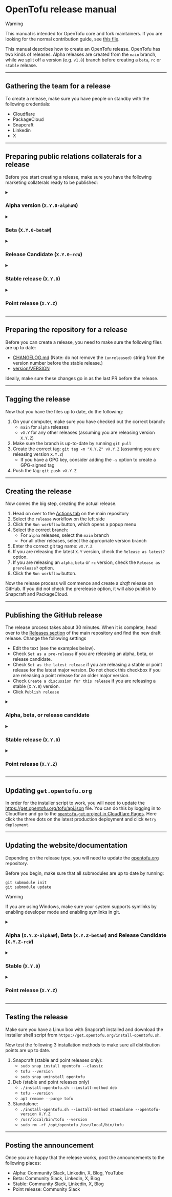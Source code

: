 # OpenTofu release manual

> [!WARNING]
> This manual is intended for OpenTofu core and fork maintainers. If you are looking for the normal contribution guide, see [this file](CONTRIBUTING.md).

This manual describes how to create an OpenTofu release. OpenTofu has two kinds of releases. Alpha releases are created
from the `main` branch, while we split off a version (e.g. `v1.8`) branch before creating a `beta`, `rc` or `stable`
release.

---

## Gathering the team for a release

To create a release, make sure you have people on standby with the following credentials:

- Cloudflare
- PackageCloud
- Snapcraft
- Linkedin
- X

---

## Preparing public relations collaterals for a release

Before you start creating a release, make sure you have the following marketing collaterals ready to be published:

<details><summary>

### Alpha version (`X.Y.0-alphaW`)

</summary>

- Feature Preview video for upcoming flagship features (see https://www.youtube.com/@opentofu for examples)
- "Help us test..." blog post (see https://opentofu.org/blog/ for examples)
- Community Slack announcement
- Linkedin and X posts

</details>

<details><summary>

### Beta (`X.Y.0-betaW`)

</summary>

- "Get ready for..." blog post (see https://opentofu.org/blog/ for examples)
- Community Slack announcement
- Linkedin and X posts

</details>

<details><summary>

### Release Candidate (`X.Y.0-rcW`)

</summary>

- Community Slack announcement
- Linkedin and X posts

</details>

<details><summary>

### Stable release (`X.Y.0`)

</summary>

- Release blog post with the feature and community highlights since the last release (see https://opentofu.org/blog/ for examples)
- Community Slack announcement
- Linkedin and X posts

</details>

<details><summary>

### Point release (`X.Y.Z`)

</summary>

- Community Slack announcement

</details>

---

## Preparing the repository for a release

Before you can create a release, you need to make sure the following files are up to date:

- [CHANGELOG.md](CHANGELOG.md) (Note: do not remove the `(unreleased)` string from the version number before the stable release.)
- [version/VERSION](version/VERSION)

Ideally, make sure these changes go in as the last PR before the release.

---

## Tagging the release

Now that you have the files up to date, do the following:

1. On your computer, make sure you have checked out the correct branch:
   * `main` for `alpha` releases
   * `vX.Y` for any other releases (assuming you are releasing version `X.Y.Z`)
2. Make sure the branch is up-to-date by running `git pull`
3. Create the correct tag: `git tag -m "X.Y.Z" vX.Y.Z` (assuming you are releasing version `X.Y.Z`) 
   * If you have a GPG key, consider adding the `-s` option to create a GPG-signed tag
4. Push the tag: `git push vX.Y.Z`

---

## Creating the release

Now comes the big step, creating the actual release.

1. Head on over to the [Actions tab](https://github.com/opentofu/opentofu/actions) on the main repository
2. Select the `release` workflow on the left side
3. Click the `Run workflow` button, which opens a popup menu
4. Select the correct branch:
   * For `alpha` releases, select the `main` branch
   * For all other releases, select the appropriate version branch
5. Enter the correct git tag name: `vX.Y.Z`
6. If you are releasing the latest `X.Y` version, check the `Release as latest?` option.
7. If you are releasing an `alpha`, `beta` or `rc` version, check the `Release as prerelease?` option.
8. Click the `Run workflow` button.

Now the release process will commence and create a *draft* release on GitHub. If you did not check the prerelease option, it will also publish to Snapcraft and PackageCloud.

---

## Publishing the GitHub release

The release process takes about 30 minutes. When it is complete, head over to the [Releases section](https://github.com/opentofu/opentofu/releases) of the main repository and find the new draft release. Change the following settings

- Edit the text (see the examples below).
- Check `Set as a pre-release` if you are releasing an alpha, beta, or release candidate.
- Check `Set as the latest release` if you are releasing a stable or point release for the latest major version. Do not check this checkbox if you are releasing a point release for an older major version.
- Check `Create a discussion for this release` if you are releasing a stable (`X.Y.0`) version.
- Click `Publish release`

<details><summary>

### Alpha, beta, or release candidate

</summary>

Create a text highlighting how users can test the new features, for example:

```markdown
⚠️ Do not use this release for production workloads! ⚠️

It's time for the first prerelease of the 1.9.0 version! This includes a lot of major and minor new features, as well as a ton of community contributions!

The highlights are:

* **`for_each` in provider configuration blocks:** An alternate (aka "aliased") provider configuration can now have multiple dynamically-chosen instances using the `for_each` argument:

    ```hcl
    provider "aws" {
      alias    = "by_region"
      for_each = var.aws_regions

      region = each.key
    }
    ```

    Each instance of a resource can also potentially select a different instance of the associated provider configuration, making it easier to declare infrastructure that ought to be duplicated for each region.
```

</details>

<details><summary>

### Stable release (`X.Y.0`)

</summary>

Create a more elaborate text explaining the flagship features of this release, ideally linking to the blog post and/or video for the release, for example:

```markdown
We're proud to announce that OpenTofu 1.8.0 is now officially out! 🎉

## What's New?
* Early variable/locals evaluation
* Provider mocking in `tofu test`
* Resource overrides in `tofu test`
* Override files for OpenTofu: keeping compatibility
* Deprecation: `use_legacy_workflow` has been removed from the S3 backend-backend

See the launch post on our blog: https://opentofu.org/blog/opentofu-1-8-0/

For all the features, see the [detailed changelog](https://github.com/opentofu/opentofu/blob/v1.8.0/CHANGELOG.md).

You can find the full diff [here](https://github.com/opentofu/opentofu/compare/v1.7..v1.8.0).
```

</details>

<details><summary>

### Point release (`X.Y.Z`)

</summary>

For point releases, simply copy the section from the [CHANGELOG.md](CHANGELOG.md) file.

</details>

---

## Updating `get.opentofu.org`

In order for the installer script to work, you will need to update the https://get.opentofu.org/tofu/api.json file. You can do this by logging in to Cloudflare and go to the [`opentofu-get` project in Cloudflare Pages](https://dash.cloudflare.com/84161f72ecc1f0274ab2fa7241f64249/pages/view/opentofu-get). Here click the three dots on the latest production deployment and click `Retry deployment`.

---

## Updating the website/documentation

Depending on the release type, you will need to update the [opentofu.org](https://github.com/opentofu/opentofu.org) repository.

Before you begin, make sure that all submodules are up to date by running:

```
git submodule init
git submodule update
```

> [!WARNING]
> If you are using Windows, make sure your system supports symlinks by enabling developer mode and enabling symlinks in git. 

<details>
<summary>

### Alpha (`X.Y.Z-alphaW`), Beta (`X.Y.Z-betaW`) and Release Candidate (`X.Y.Z-rcW`)

</summary>

We do not release documentation for non-stable releases. There is no action needed beyond publishing the blog post.

</details>

<details><summary>

### Stable (`X.Y.0`)

</summary>

1. Add a submodule for the new release to the website repository:
   ```
   git submodule add -b vX.Y https://github.com/opentofu/opentofu opentofu-repo/vX.Y
   ```
2. After you have done this, open the [`docusaurus.config.ts`](https://github.com/opentofu/opentofu.org/blob/main/docusaurus.config.ts) file and `presets` section.
3. Here, locate the previous latest version:
   ```
   "vX.Y-1": {
     label: "X.Y-1.x",
     path: "",
   },
   ```
   Change it to:
   ```
   "vX.Y-1": {
     label: "X.Y-1.x",
     path: "vX.Y-1",
     banner: "none",
   },
   ```
4. Now add the new version you are releasing:
   ```
   "vX.Y": {
     label: "X.Y.x",
     path: "",
   },
   ```
5. After this is set, change the `lastVersion` option to point to your version.
6. Now locate any version that is no longer supported and remove the following line to add a deprecation warning:
   ```
     banner: "none",
   ```
7. Finally, locate the `navbar` option and `Docs` dropdown to reflect the new version list. It should look something like this:
   ```
   items: [
      {
        label: "vX.Y.x (current)",
        href: "/docs/"
      },
      {
        label: "vX.Y-1.x",
        href: "/docs/vX.Y-1/"
      },
      // ...
      {
        label: "Development",
        href: "/docs/main/"
      },
    ],
   ```

</details>

<details><summary>

### Point release (`X.Y.Z`)

</summary>

For a point release, you merely need to make sure that the submodules for the supported versions are up to date. You can do this by running the following script:

```bash
cd opentofu-repo
for ver in $(ls); do
  cd "${ver}"
  git pull origin "${ver}" 
  cd ..
  git add "${ver}"
done
```

Now you can commit your changes and open a pull request.

</details>



---

## Testing the release

Make sure you have a Linux box with Snapcraft installed and download the installer shell script from `https://get.opentofu.org/install-opentofu.sh`.

Now test the following 3 installation methods to make sure all distribution points are up to date.

1. Snapcraft (stable and point releases only):
   * `sudo snap install opentofu --classic`
   * `tofu --version`
   * `sudo snap uninstall opentofu`
2. Deb (stable and point releases only)
   * `./install-opentofu.sh --install-method deb`
   * `tofu --version`
   * `apt remove --purge tofu`
3. Standalone:
   * `./install-opentofu.sh --install-method standalone --opentofu-version X.Y.Z`
   * `/usr/local/bin/tofu --version`
   * `sudo rm -rf /opt/opentofu /usr/local/bin/tofu`

---

## Posting the announcement

Once you are happy that the release works, post the announcements to the following places:

- Alpha: Community Slack, Linkedin, X, Blog, YouTube
- Beta: Community Slack, Linkedin, X, Blog
- Stable: Community Slack, Linkedin, X, Blog
- Point release: Community Slack
